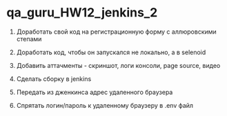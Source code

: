 # qa_guru_HW12_jenkins_2


1. Доработать свой код на регистрационную форму с аллюровскими степами

2. Доработать код, чтобы он запускался не локально, а  в selenoid

3. Добавить аттачменты - скриншот, логи консоли, page source, видео

4. Сделать сборку в jenkins

5. Передать из дженкинса адрес удаленного браузера

6. Спрятать логин/пароль к удаленному браузеру в .env файл
